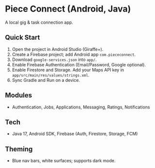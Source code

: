 # Piece Connect (Android, Java)

A local gig & task connection app.

## Quick Start
1. Open the project in Android Studio (Giraffe+).
2. Create a Firebase project; add Android app `com.piececonnect`.
3. Download `google-services.json` into `app/`.
4. Enable Firebase Authentication (Email/Password, Google optional).
5. Enable Firestore and Storage. Add your Maps API key in `app/src/main/res/values/strings.xml`.
6. Sync Gradle and Run on a device.

## Modules
- Authentication, Jobs, Applications, Messaging, Ratings, Notifications

## Tech
- Java 17, Android SDK, Firebase (Auth, Firestore, Storage, FCM)

## Theming
- Blue nav bars, white surfaces; supports dark mode.